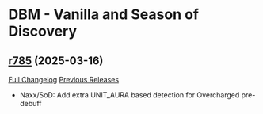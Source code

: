 # DBM - Vanilla and Season of Discovery

## [r785](https://github.com/DeadlyBossMods/DBM-Vanilla/tree/r785) (2025-03-16)
[Full Changelog](https://github.com/DeadlyBossMods/DBM-Vanilla/compare/r784...r785) [Previous Releases](https://github.com/DeadlyBossMods/DBM-Vanilla/releases)

- Naxx/SoD: Add extra UNIT\_AURA based detection for Overcharged pre-debuff  
